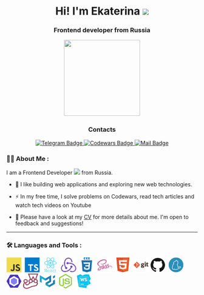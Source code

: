 <h1 align="center">Hi! I'm Ekaterina <img src="https://media.giphy.com/media/hvRJCLFzcasrR4ia7z/giphy.gif" width="30px"/></h1>
 
<h3 align="center">Frontend developer from Russia</h3>

<div align="center">
  <img src="https://media0.giphy.com/media/v1.Y2lkPTc5MGI3NjExNjA5ZGRkZmExODg1YWFkOWQ2NDc0MTM5MmFiMWNhNTkzYjkwNGU1ZSZjdD1n/6DLGBWEsjLQk2tcFvE/giphy.gif" width="200" height="200"/>
</div>

<div align="center">
   <h3 align="center">Contacts</h3>
  <a href="https://t.me/K_t_r_n_k" target="_blank">
    <img src="https://img.shields.io/badge/Telegram-blue.svg?style=for-the-badge&logo=Telegram&logoColor=white" alt="Telegram Badge"/>
  </a>
   <a href="https://www.codewars.com/users/Kattekly">
       <img src="https://img.shields.io/badge/Codewars-grey?style=for-the-badge&logo=codewars&logoColor=red" alt="Codewars Badge"/>
     </a>
 
  <a href="mailto:kattekly@gmail.com" target="_blank">
   <img src="https://img.shields.io/badge/Gmail-blue.svg?style=for-the-badge&logo=Gmail&logoColor=white" alt="Mail Badge"/>
  </a>
</div>

### :man_technologist: About Me :
I am a Frontend Developer <img src="https://media.giphy.com/media/WUlplcMpOCEmTGBtBW/giphy.gif" width="30"> from Russia.
- :telescope:  I like building web applications and exploring new web technologies.

- :zap: In my free time, I solve problems on Codewars, read tech articles and watch tech videos on Youtube
- :page_with_curl: Please have a look at my [CV](https://kattekly.github.io/Portfolio/static/media/KozachenkoEkFrontend.2e3d0c64a08fa7716918.pdf) for more details about me. I'm open to feedback and suggestions!

 ---

### :hammer_and_wrench: Languages and Tools :
<div>
<img src="https://github.com/devicons/devicon/blob/master/icons/javascript/javascript-original.svg" title="JavaScript" alt="JavaScript" width="40" height="40"/>&nbsp;
<img src="https://github.com/devicons/devicon/blob/master/icons/typescript/typescript-original.svg" title="TS" alt="TS" width="40" height="40"/>&nbsp;
  <img src="https://github.com/devicons/devicon/blob/master/icons/react/react-original-wordmark.svg" title="React" alt="React" width="40" height="40"/>&nbsp;
  <img src="https://github.com/devicons/devicon/blob/master/icons/redux/redux-original.svg" title="Redux" alt="Redux " width="40" height="40"/>&nbsp;
  <img src="https://github.com/devicons/devicon/blob/master/icons/css3/css3-plain-wordmark.svg"  title="CSS3" alt="CSS" width="40" height="40"/>&nbsp;
 <img src="https://github.com/devicons/devicon/blob/master/icons/sass/sass-original.svg" title="SASS" alt="SASS" width="40" height="40"/>&nbsp;
  <img src="https://github.com/devicons/devicon/blob/master/icons/html5/html5-original.svg" title="HTML5" alt="HTML" width="40" height="40"/>&nbsp;
  <img src="https://github.com/devicons/devicon/blob/master/icons/git/git-original-wordmark.svg" title="Git" **alt="Git" width="40" height="40"/>
 <img src="https://github.com/devicons/devicon/blob/master/icons/github/github-original.svg" title="GitHub" alt="GitHub" width="40" height="40"/>&nbsp;
 <img src="https://github.com/devicons/devicon/blob/master/icons/yarn/yarn-original.svg"  title="Yarn" alt="yarn" width="40" height="40"/>&nbsp;
  <img src="https://github.com/devicons/devicon/blob/master/icons/eslint/eslint-original.svg" title="ESLint" **alt="ESLint" width="40" height="40"/>
  <img src="https://github.com/devicons/devicon/blob/master/icons/jest/jest-plain.svg" title="Storybook" **alt="Storybook" width="40" height="40"/>
  <img src="https://github.com/devicons/devicon/blob/master/icons/materialui/materialui-original.svg" title="Material UI" alt="Material UI" width="40" height="40"/>&nbsp;
  <img src="https://github.com/devicons/devicon/blob/master/icons/nodejs/nodejs-plain.svg"  title="NodeJS" alt="nodejs" width="40" height="40"/>&nbsp;
 <img src="https://github.com/devicons/devicon/blob/master/icons/webstorm/webstorm-plain.svg"  title="WebStorm" alt="Webstorm" width="40" height="40"/>&nbsp;
</div>
